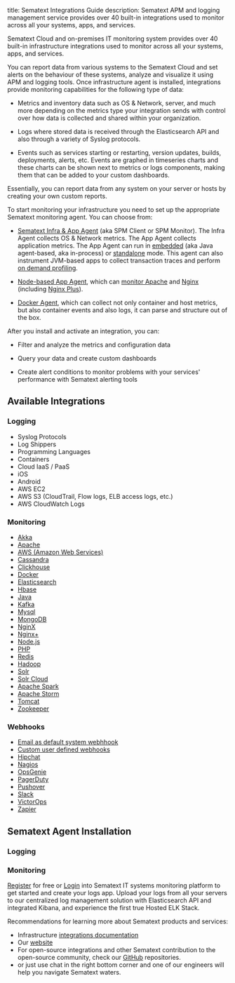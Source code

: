 title: Sematext Integrations Guide
description: Sematext APM and logging management service provides over 40 built-in integrations used to monitor across all your systems, apps, and services. 

Sematext Cloud and on-premises IT monitoring system provides over 40 built-in infrastructure integrations used to monitor across all your systems, apps, and services. 

You can report data from various systems to the Sematext Cloud and set alerts on the behaviour of these systems, analyze and visualize it using APM and logging tools. Once infrastructure agent is installed, integrations provide monitoring capabilities for the following type of data:

- Metrics and inventory data such as OS & Network, server, and much more depending on  the metrics type your integration sends with control over how data is collected and shared within your organization.
 
- Logs where stored data is received through the Elasticsearch API and also through a variety of Syslog protocols.

- Events such as services starting or restarting, version updates, builds, deployments, alerts, etc. Events are graphed in timeseries charts and these charts can be shown next to metrics or logs components, making them  that can be added to your custom dashboards.

Essentially, you can report data from any system on your server or hosts by creating your own custom reports.

To start monitoring your infrastructure you need to set up the
appropriate Sematext monitoring agent. You can choose from:

  - [Sematext Infra & App Agent](spm-client) (aka SPM Client or SPM
    Monitor). The Infra Agent collects OS & Network metrics.
    The App Agent collects application metrics. The App Agent
    can run in [embedded](spm-monitor-javaagent)
    (aka Java agent-based, aka in-process) or
    [standalone](spm-monitor-standalone) mode.  This agent can also
    instrument JVM-based apps to collect transaction traces and
    perform [on demand profiling](on-demand-profiling).

  - [Node-based App Agent](node-agent), which can [monitor
    Apache](../integration/apache) and [Nginx](../integration/nginx)
    (including [Nginx Plus](../integration/nginxplus)).

  - [Docker Agent](../sematext-docker-agent), which can collect not
    only container and host metrics, but also container events and
    also logs, it can parse and structure out of the box.


After you install and activate an integration, you can:

- Filter and analyze the metrics and configuration data

- Query your data and create custom dashboards

- Create alert conditions to monitor problems with your services' performance with Sematext alerting tools


## Available Integrations

### Logging

- Syslog Protocols
- Log Shippers
- Programming Languages
- Containers
- Cloud IaaS / PaaS
- iOS
- Android
- AWS EC2
- AWS S3 (CloudTrail, Flow logs, ELB access logs, etc.)
- AWS CloudWatch Logs


### Monitoring

- [Akka](/integration/akka/)
- [Apache](/integration/apache/)
- [AWS (Amazon Web Services)](/integration/aws/)
- [Cassandra](/integrartion/cassandra/)
- [Clickhouse](/integration/clickhouse/)
- [Docker](/integration/docker/)
- [Elasticsearch](/integration/elasticsearch)
- [Hbase](/integration/hbase)
- [Java](/integration/java/)
- [Kafka](/integration/kafka/)
- [Mysql](/integration/mysql/)
- [MongoDB](/integration/mongodb/)
- [NginX](/integration/nginx/)
- [Nginx+](/integration/ngingxplus/)
- [Node.js](/integration/node.js)
- [PHP](/integration/php/)
- [Redis](/integration/redis/)
- [Hadoop](/integration/hadoop/)
- [Solr](/integration/solr/)
- [Solr Cloud](/integration/solrcloud/)
- [Apache Spark](/integration/spark/)
- [Apache Storm](/integration/storm/)
- [Tomcat](/integration/tomcat/)
- [Zookeeper](/integration/zookeeper/)

### Webhooks

- [Email as default system webhhook]()
- [Custom user defined webhooks]()
- [Hipchat]()
- [Nagios]()
- [OpsGenie]()
- [PagerDuty]()
- [Pushover]()
- [Slack]()
- [VictorOps]()
- [Zapier]()

## Sematext Agent Installation

### Logging

### Monitoring

[Register](https://apps.sematext.com/ui/registration) for free or [Login](https://apps.sematext.com/ui/login/) into Sematext IT systems monitoring platform to get started and create your logs app. Upload your logs from all your servers to our centralized log management solution with Elasticsearch API and integrated Kibana, and experience the first true Hosted ELK Stack. 

Recommendations for learning more about Sematext products and services:

- Infrastructure  [integrations documentation](/integration/)
- Our [website](https://sematext.com/)
- For open-source integrations and other Sematext contribution to the open-source community, check our [GitHub](https://github.com/sematext/) repositories.
- or just use chat in the right bottom corner and one of our engineers will help you navigate Sematext waters.

